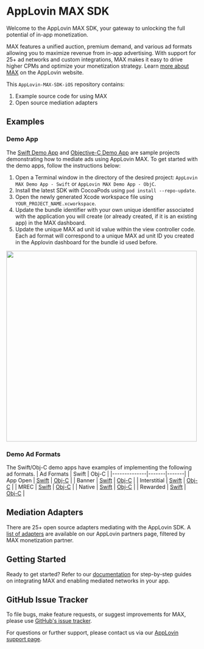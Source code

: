 # AppLovin MAX SDK

Welcome to the AppLovin MAX SDK, your gateway to unlocking the full potential of in-app monetization.

MAX features a unified auction, premium demand, and various ad formats allowing you to maximize revenue from in-app advertising. With support for 25+ ad networks and custom integrations, MAX makes it easy to drive higher CPMs and optimize your monetization strategy. 
Learn [more about MAX](https://www.applovin.com/max/) on the AppLovin website.

This `AppLovin-MAX-SDK-iOS` repository contains:
1. Example source code for using MAX
2. Open source mediation adapters

## Examples
### Demo App
The [Swift Demo App](https://github.com/AppLovin/AppLovin-MAX-SDK-iOS/tree/master/AppLovin%20MAX%20Demo%20App%20-%20Swift) and [Objective-C Demo App](https://github.com/AppLovin/AppLovin-MAX-SDK-iOS/tree/master/AppLovin%20MAX%20Demo%20App%20-%20ObjC) are sample projects demonstrating how to mediate ads using AppLovin MAX. To get started with the demo apps, follow the instructions below:

1. Open a Terminal window in the directory of the desired project: `AppLovin MAX Demo App - Swift` or `AppLovin MAX Demo App - ObjC`.
2. Install the latest SDK with CocoaPods using `pod install --repo-update`.
3. Open the newly generated Xcode workspace file using `YOUR_PROJECT_NAME.xcworkspace`.
4. Update the bundle identifier with your own unique identifier associated with the application you will create (or already created, if it is an existing app) in the MAX dashboard.
5. Update the unique MAX ad unit id value within the view controller code. Each ad format will correspond to a unique MAX ad unit ID you created in the Applovin dashboard for the bundle id used before.

<img src="https://github.com/user-attachments/assets/8021c2c9-e55f-4e1d-9763-c7382b4eedaa" height="500" />

### Demo Ad Formats
The Swift/Obj-C demo apps have examples of implementing the following ad formats.
| Ad Formats   | Swift | Obj-C |
|--------------|-------|-------|
| App Open     | [Swift](https://github.com/AppLovin/AppLovin-MAX-SDK-iOS/blob/master/AppLovin%20MAX%20Demo%20App%20-%20Swift/AppLovin%20MAX%20Demo%20App%20-%20Swift/MAX/App%20Open%20Ads/ALMAXAppOpenAdViewController.swift) | [Obj-C](https://github.com/AppLovin/AppLovin-MAX-SDK-iOS/blob/master/AppLovin%20MAX%20Demo%20App%20-%20ObjC/AppLovin%20MAX%20Demo%20App%20-%20ObjC/MAX/App%20Open%20Ads/ALMAXAppOpenAdViewController.m) |
| Banner       | [Swift](https://github.com/AppLovin/AppLovin-MAX-SDK-iOS/tree/master/AppLovin%20MAX%20Demo%20App%20-%20Swift/AppLovin%20MAX%20Demo%20App%20-%20Swift/MAX/Banners) | [Obj-C](https://github.com/AppLovin/AppLovin-MAX-SDK-iOS/tree/master/AppLovin%20MAX%20Demo%20App%20-%20ObjC/AppLovin%20MAX%20Demo%20App%20-%20ObjC/MAX/Banners) |
| Interstitial | [Swift](https://github.com/AppLovin/AppLovin-MAX-SDK-iOS/blob/master/AppLovin%20MAX%20Demo%20App%20-%20Swift/AppLovin%20MAX%20Demo%20App%20-%20Swift/MAX/Interstitials/ALMAXInterstitialAdViewController.swift) | [Obj-C](https://github.com/AppLovin/AppLovin-MAX-SDK-iOS/blob/master/AppLovin%20MAX%20Demo%20App%20-%20ObjC/AppLovin%20MAX%20Demo%20App%20-%20ObjC/MAX/Interstitials/ALMAXInterstitialAdViewController.m) |
| MREC         | [Swift](https://github.com/AppLovin/AppLovin-MAX-SDK-iOS/tree/master/AppLovin%20MAX%20Demo%20App%20-%20Swift/AppLovin%20MAX%20Demo%20App%20-%20Swift/MAX/MRECs) | [Obj-C](https://github.com/AppLovin/AppLovin-MAX-SDK-iOS/tree/master/AppLovin%20MAX%20Demo%20App%20-%20ObjC/AppLovin%20MAX%20Demo%20App%20-%20ObjC/MAX/MRECs) |
| Native       | [Swift](https://github.com/AppLovin/AppLovin-MAX-SDK-iOS/tree/master/AppLovin%20MAX%20Demo%20App%20-%20Swift/AppLovin%20MAX%20Demo%20App%20-%20Swift/MAX/Native%20Ads) | [Obj-C](https://github.com/AppLovin/AppLovin-MAX-SDK-iOS/tree/master/AppLovin%20MAX%20Demo%20App%20-%20ObjC/AppLovin%20MAX%20Demo%20App%20-%20ObjC/MAX/Native%20Ads) |
| Rewarded     | [Swift](https://github.com/AppLovin/AppLovin-MAX-SDK-iOS/blob/master/AppLovin%20MAX%20Demo%20App%20-%20Swift/AppLovin%20MAX%20Demo%20App%20-%20Swift/MAX/Rewarded/ALMAXRewardedAdViewController.swift) | [Obj-C](https://github.com/AppLovin/AppLovin-MAX-SDK-iOS/blob/master/AppLovin%20MAX%20Demo%20App%20-%20ObjC/AppLovin%20MAX%20Demo%20App%20-%20ObjC/MAX/Rewarded/ALMAXRewardedAdViewController.m) |

## Mediation Adapters
There are 25+ open source adapters mediating with the AppLovin SDK. A [list of adapters](https://www.applovin.com/partners/) are available on our AppLovin partners page, filtered by MAX monetization partner.

## Getting Started
Ready to get started? Refer to our [documentation](https://developers.applovin.com/en/ios/overview/integration) for step-by-step guides on integrating MAX and enabling mediated networks in your app.

## GitHub Issue Tracker
To file bugs, make feature requests, or suggest improvements for MAX, please use [GitHub's issue tracker](https://github.com/AppLovin/AppLovin-MAX-SDK-iOS/issues).

For questions or further support, please contact us via our [AppLovin support page](https://support.applovin.com/hc/en-us).
